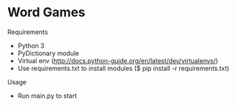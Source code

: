 # Word Games

Requirements
- Python 3
- PyDictionary module
- Virtual env (http://docs.python-guide.org/en/latest/dev/virtualenvs/)
- Use requirements.txt to install modules ($ pip install -r requirements.txt)

Usage
- Run main.py to start
